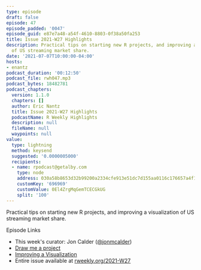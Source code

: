 ```yaml
---
type: episode
draft: false
episode: 47
episode_padded: '0047'
episode_guid: e87e7a48-a54f-4610-8803-0f38a50fa253
title: Issue 2021-W27 Highlights
description: Practical tips on starting new R projects, and improving a visualization
  of US streaming market share.
date: '2021-07-07T10:00:00-04:00'
hosts:
- enantz
podcast_duration: '00:12:50'
podcast_file: rwh047.mp3
podcast_bytes: 18482781
podcast_chapters:
  version: 1.1.0
  chapters: []
  author: Eric Nantz
  title: Issue 2021-W27 Highlights
  podcastName: R Weekly Highlights
  description: null
  fileName: null
  waypoints: null
value:
  type: lightning
  method: keysend
  suggested: '0.0000005000'
  recipients:
  - name: rpodcast@getalby.com
    type: node
    address: 030a58b8653d32b99200a2334cfe913e51dc7d155aa0116c176657a4f1722677a3
    customKey: '696969'
    customValue: 0El4ZrgMqGemTCECGkUG
    split: '100'
---
```

Practical tips on starting new R projects, and improving a visualization of US streaming market share.

Episode Links

-   This week's curator: Jon Calder (<a href="https://twitter.com/jonmcalder" rel="nofollow">@jonmcalder</a>)
-   <a href="https://masalmon.eu/2021/06/30/r-projects/" rel="nofollow">Draw me a project</a>
-   <a href="https://jcarroll.com.au/2021/07/02/improving-a-visualization/" rel="nofollow">Improving a Visualization</a>
-   Entire issue available at <a href="https://rweekly.org/2021-W27.html" rel="nofollow">rweekly.org/2021-W27</a>
